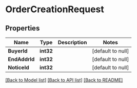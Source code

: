# OrderCreationRequest

## Properties
Name | Type | Description | Notes
------------ | ------------- | ------------- | -------------
**BuyerId** | **int32** |  | [default to null]
**EndAddrId** | **int32** |  | [default to null]
**NoticeId** | **int32** |  | [default to null]

[[Back to Model list]](../README.md#documentation-for-models) [[Back to API list]](../README.md#documentation-for-api-endpoints) [[Back to README]](../README.md)


